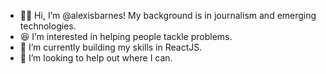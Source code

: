 - 👋🏾 Hi, I’m @alexisbarnes! My background is in journalism and emerging technologies.
- 😆 I’m interested in helping people tackle problems.
- 🌱 I’m currently building my skills in ReactJS.
- 💞️ I’m looking to help out where I can.

<!---
alexisbarnes/alexisbarnes is a ✨ special ✨ repository because its `README.md` (this file) appears on your GitHub profile.
You can click the Preview link to take a look at your changes.
--->
